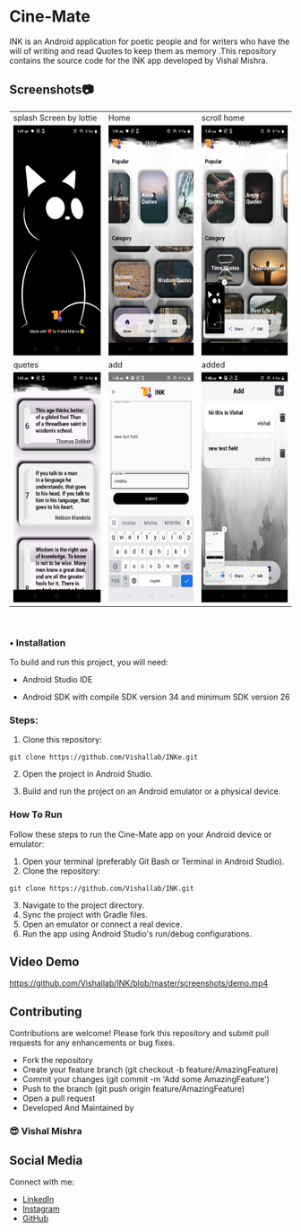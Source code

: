# Cine-Mate
INK is an Android application  for poetic people and for writers who have the will of writing and read Quotes to keep them as memory .This repository contains the source code for the INK app developed by Vishal Mishra.


## Screenshots📷
<table>
  <tr>
    <td>splash Screen by lottie</td>
     <td>Home  </td>
     <td>scroll home</td>
    
  </tr>
  <tr>
    <td><img src="https://github.com/Vishallab/INK/blob/master/screenshots/splash.jpeg" width=240 height=410/></td>
    <td><img src="https://github.com/Vishallab/INK/blob/master/screenshots/home.jpeg" width=240 height=410/></td>
    <td><img src="https://github.com/Vishallab/INK/blob/master/screenshots/homescroll.jpeg" width=240 height=410/></td>
    
  </tr>
  
  <tr>
    <td>quetes</td>
    <td>add</td>
     <td>added</td>
  </tr>
  <tr>
    <td><img src="https://github.com/Vishallab/INK/blob/master/screenshots/quetes.jpeg" width=240 height=410/></td>
    <td><img src="https://github.com/Vishallab/INK/blob/master/screenshots/addown.jpeg" width=240 height=410/></td>
    <td><img src="https://github.com/Vishallab/INK/blob/master/screenshots/added.jpeg" width=240 height=410/></td>
  </tr>
 </table>

<br>


### •  Installation
To build and run this project, you will need:

- Android Studio IDE <br>

- Android SDK with compile SDK version 34 and minimum SDK version 26

### Steps:
1. Clone this repository:
```
git clone https://github.com/Vishallab/INKe.git
```

2. Open the project in Android Studio.

3. Build and run the project on an Android emulator or a physical device.

### How To Run
Follow these steps to run the Cine-Mate app on your Android device or emulator:

1. Open your terminal (preferably Git Bash or Terminal in Android Studio).
2. Clone the repository:

```
git clone https://github.com/Vishallab/INK.git
```
3. Navigate to the project directory.
4. Sync the project with Gradle files.
5. Open an emulator or connect a real device.
6. Run the app using Android Studio's run/debug configurations.

 ## Video Demo

https://github.com/Vishallab/INK/blob/master/screenshots/demo.mp4


## Contributing
Contributions are welcome! Please fork this repository and submit pull requests for any enhancements or bug fixes.

- Fork the repository
- Create your feature branch (git checkout -b feature/AmazingFeature)
- Commit your changes (git commit -m 'Add some AmazingFeature')
- Push to the branch (git push origin feature/AmazingFeature)
- Open a pull request
- Developed And Maintained by 
 ### 😎 Vishal Mishra

## Social Media
Connect with me:
- [LinkedIn](https://www.linkedin.com/in/vishalmishra01)
- [Instagram](https://www.instagram.com/ig_viishal)
- [GitHub](https://www.github.com/Vishallab)
